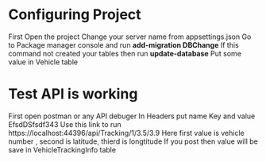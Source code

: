 # Configuring Project
First Open the project
Change your server name from appsettings.json
Go to Package manager console and run **add-migration DBChange**
If this command not created your tables then run **update-database**
Put some value in Vehicle table
# Test API is working
First open postman or any API debuger 
In Headers put name Key and value EfsdDSfsdf343
Use this link to run https://localhost:44396/api/Tracking/1/3.5/3.9 Here first value is vehicle number , second is latitude, thierd is longtitude
If you post then value will be save in VehicleTrackingInfo table
